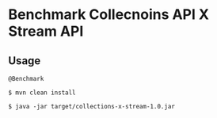 # Benchmark Collecnoins API X Stream API

## Usage

```
@Benchmark
```

```
$ mvn clean install
```

```
$ java -jar target/collections-x-stream-1.0.jar
```